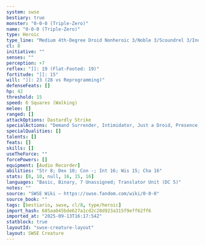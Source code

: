 ```yaml
---
system: swse
bestiary: true
monster: "0-0-0 (Triple-Zero)"
name: "0-0-0 (Triple-Zero)"
type: Heroic
type_line: "Medium 4th-Degree Droid Nonheroic 3/Noble 3/Scoundrel 3/Independent Droid 1"
cl: 8
initiative: ""
senses: ""
perception: +7
reflex: "]]: 19 (Flat-Footed: 19)"
fortitude: "]]: 15"
will: "]]: 23 (28 vs Reprogramming)"
defenseFeats: []
hp: 42
threshold: 15
speed: 6 Squares (Walking)
melee: []
ranged: []
attackOptions: Dastardly Strike
specialActions: "Demand Surrender, Intimidator, Just a Droid, Presence, Stymie"
specialQualities: []
talents: []
feats: []
skills: []
useTheForce: ""
forcePowers: []
equipment: [Audio Recorder]
abilities: "Str 8; Dex 10; Con -; Int 16; Wis 15; Cha 16"
stats: [8, 10, null, 16, 15, 16]
languages: "Basic, Binary, 7 Unassigned; Translator Unit (DC 5)"
notes: ""
source: "SWSE Wiki – https://swse.fandom.com/wiki/0-0-0"
source_book: ""
tags: [bestiario, swse, cl/8, type/heroic]
import_hash: 685aa045bde627a1cd2c28d923a315f9eff62ff6
imported_at: "2025-09-13T16:17:54Z"
statblock: true
layoutId: "swse-creature-layout"
layout: SWSE Creature
---
```

